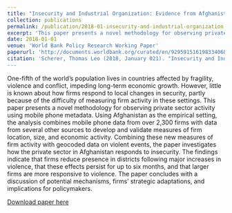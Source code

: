 ```yaml
---
title: "Insecurity and Industrial Organization: Evidence from Afghanistan"
collection: publications
permalink: /publication/2018-01-insecurity-and-industrial-organization
excerpt: 'This paper presents a novel methodology for observing private sector activity using mobile phone metadata.'
date: 2018-01-01
venue: 'World Bank Policy Research Working Paper'
paperurl: 'http://documents.worldbank.org/curated/en/929591516198334068/pdf/WPS8301.pdf'
citation: 'Scherer, Thomas Leo (2018, January 021). "Insecurity and Industrial Organization: Evidence from Afghanistan". World Bank Policy Research Working Paper.
---
```


One-fifth of the world’s population lives in countries affected by fragility, violence and conflict, impeding long-term economic growth. However, little is known about how firms respond to local changes in security, partly because of the difficulty of measuring firm activity in these settings. This paper presents a novel methodology for observing private sector activity using mobile phone metadata. Using Afghanistan as the empirical setting, the analysis combines mobile phone data from over 2,300 firms with data from several other
sources to develop and validate measures of firm location, size, and economic activity. Combining these new measures of firm activity with geocoded data on violent events, the paper investigates how the private sector in Afghanistan
responds to insecurity. The findings indicate that firms reduce presence in districts following major increases in violence, that these effects persist for up to six months, and that larger firms are more responsive to violence. The paper concludes with a discussion of potential mechanisms, firms’ strategic adaptations, and implications for policymakers.

[Download paper here](http://tlscherer.github.io/files/2018-01-insecurity-and-industrial-organization.pdf)
